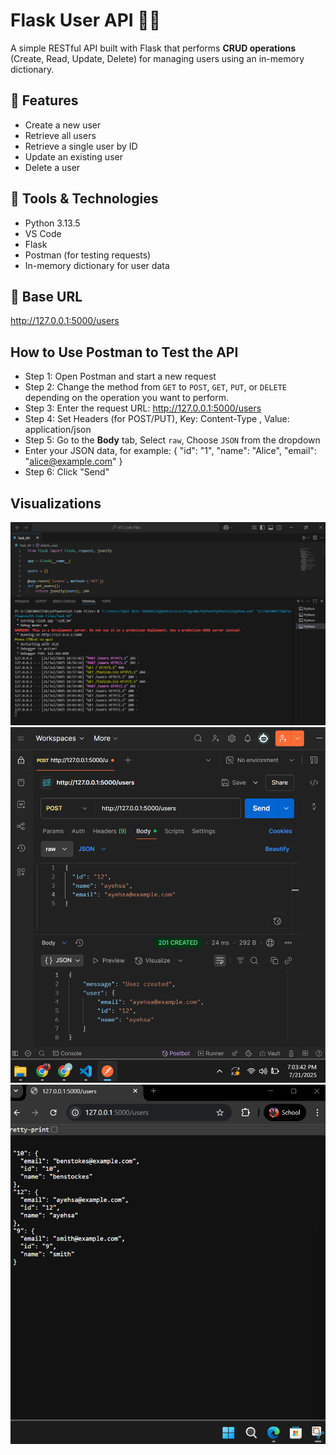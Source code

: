 # Flask User API 🧑‍💻

A simple RESTful API built with Flask that performs **CRUD operations** (Create, Read, Update, Delete) for managing users using an in-memory dictionary.

## 🚀 Features

- Create a new user
- Retrieve all users
- Retrieve a single user by ID
- Update an existing user
- Delete a user

## 🧠 Tools & Technologies
- Python 3.13.5
- VS Code
- Flask
- Postman (for testing requests)
- In-memory dictionary for user data

## 🔗 Base URL

http://127.0.0.1:5000/users

## How to Use Postman to Test the API
- Step 1: Open Postman and start a new request
- Step 2: Change the method from `GET` to `POST`, `GET`, `PUT`, or `DELETE` depending on the operation you want to perform.
- Step 3: Enter the request URL: http://127.0.0.1:5000/users
- Step 4: Set Headers (for POST/PUT), Key: Content-Type , Value: application/json
- Step 5: Go to the **Body** tab, Select `raw`, Choose `JSON` from the dropdown
- Enter your JSON data, for example:
{
   "id": "1",
  "name": "Alice",
  "email": "alice@example.com"
}
- Step 6: Click "Send"

## Visualizations
![plot](Terminal_api_running.png)
![plot](postman.png)
![plot](users_data.png)
